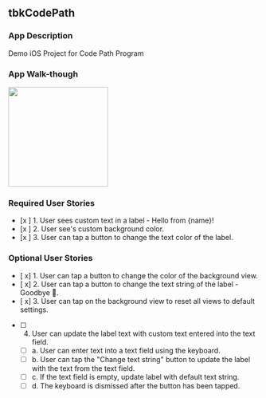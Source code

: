 ## tbkCodePath

### App Description
Demo iOS Project for Code Path Program

### App Walk-though
<img src="https://i.imgur.com/Yofz8fz.gif" width=200><br>

### Required User Stories
- [x ] 1. User sees custom text in a label - Hello from {name}!
- [x ] 2. User see's custom background color.
- [x ] 3. User can tap a button to change the text color of the label.

### Optional User Stories
- [ x] 1. User can tap a button to change the color of the background view.
- [ x] 2. User can tap a button to change the text string of the label - Goodbye 👋.
- [ x] 3. User can tap on the background view to reset all views to default settings.
- [ ] 4. User can update the label text with custom text entered into the text field.
   - [ ] a. User can enter text into a text field using the keyboard.
   - [ ] b. User can tap the "Change text string" button to update the label with the text from the text field.
   - [ ] c. If the text field is empty, update label with default text string.
   - [ ] d. The keyboard is dismissed after the button has been tapped.
